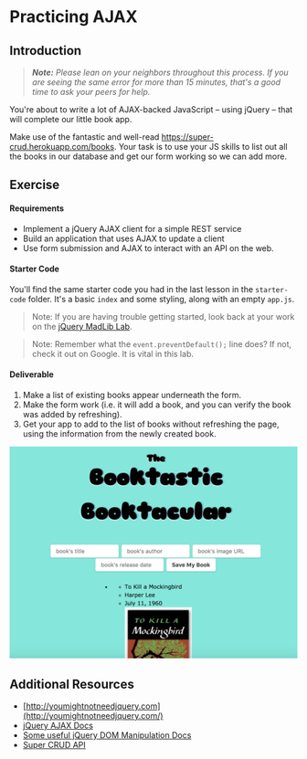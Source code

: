 <!--
title: Practicing AJAX
type: Lab
duration: "1:25"
creator:
    name: Micah Rich
    city: LA
competencies: Front-end intro
-->

# Practicing AJAX

## Introduction

> ***Note:*** _Please lean on your neighbors throughout this process.  If you are seeing the same error for more than 15 minutes, that's a good time to ask your peers for help._

You're about to write a lot of AJAX-backed JavaScript – using jQuery – that will complete our little book app.

Make use of the fantastic and well-read https://super-crud.herokuapp.com/books.  Your task is to use your JS skills to list out all the books in our database and get our form working so we can add more.

## Exercise

#### Requirements

- Implement a jQuery AJAX client for a simple REST service
- Build an application that uses AJAX to update a client
- Use form submission and AJAX to interact with an API on the web.

#### Starter Code

You'll find the same starter code you had in the last lesson in the `starter-code` folder. It's a basic `index` and some styling, along with an empty `app.js`.

> Note: If you are having trouble getting started, look back at your work on the [jQuery MadLib Lab](https://github.com/den-materials/css-html-forms-lab).

> Note: Remember what the `event.preventDefault();` line does?  If not, check it out on Google.  It is vital in this lab.

#### Deliverable

1. Make a list of existing books appear underneath the form.
2. Make the form work (i.e. it will add a book, and you can verify the book was added by refreshing).
3. Get your app to add to the list of books without refreshing the page, using the information from the newly created book.

<img width="752" src="assets/bookList.png">

## Additional Resources

- [http://youmightnotneedjquery.com](http://youmightnotneedjquery.com/)
- [jQuery AJAX Docs](http://api.jquery.com/jquery.ajax/)
- [Some useful jQuery DOM Manipulation Docs](http://api.jquery.com/prepend/)
- [Super CRUD API](https://github.com/SF-WDI-LABS/super-crud-api)
